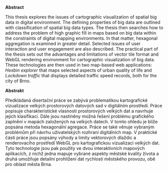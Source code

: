 **Abstract**

This thesis explores the issues of cartographic visualization of spatial big data in digital environment. The defining properties of big data are outlined with classification of spatial big data types. The thesis then searches how to address the problem of high graphic fill in maps based on big data within the constraints of digital mapping environments. In that matter, hexagonal aggregation is examined in greater detail. Selected issues of user interaction and user engagement are also described. The practical part of the thesis sets out the advantages and limitations of vector tile format and WebGL rendering environment for cartographic visualization of big data. These technologies are then used in two map-based web applications: *Hexbin explorer* that maps selected aspects of urban quality of life and *Lockdown traffic* that displays detailed traffic speed records, both for the city of Brno.


**Abstrakt**

Předkládaná disertační práce se zabývá problematikou kartografické vizualizace velkých prostorových datových sad v digitálním prostředí. Práce popisuje charakteristické vlasnosti prostorových velkých dat a navrhuje jejich klasifikaci. Dále jsou nastíněny možná řešení problému grafického zaplnění v mapách založených na velkých datech. V tomto ohledu je blíže popsána metoda hexagonální agregace. Práce se také věnuje vybraným problémům při návrhu uživatelských rozhraní digitálních map. V praktické části práce jsou popsány výhody a limity vektorových dlaždic a renderovacího prostředí WebGL pro kartografickou vizualizaci velkých dat. Tyto technologie jsou pak použity ve dvou interaktivních mapových aplikacích, z nichž jedna mapuje vybrané aspekty městské kvality života a druhá umožňuje detailní prohlížení dat rychlosti městského provozu, obě pro oblast města Brna.

